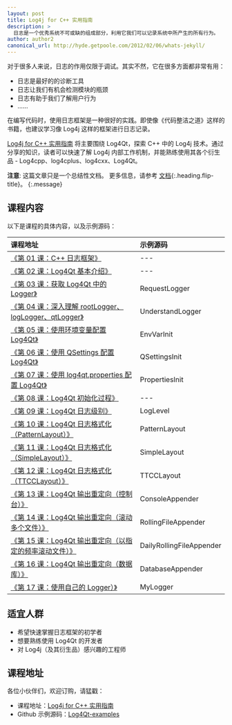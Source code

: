```yaml
---
layout: post
title: Log4j for C++ 实用指南
description: >
  日志是一个优秀系统不可或缺的组成部分，利用它我们可以记录系统中所产生的所有行为。
author: author2
canonical_url: http://hyde.getpoole.com/2012/02/06/whats-jekyll/
---
```


对于很多人来说，日志的作用仅限于调试。其实不然，它在很多方面都非常有用：

* 日志是最好的的诊断工具
* 日志让我们有机会检测模块的瓶颈
* 日志有助于我们了解用户行为
* ……

在编写代码时，使用日志框架是一种很好的实践。即使像《代码整洁之道》这样的书籍，也建议学习像 Log4j 这样的框架进行日志记录。

[Log4j for C++ 实用指南](https://gitbook.cn/gitchat/column/5b2c5b29072e851cae4299f3) 将主要围绕 Log4Qt，探索 C++ 中的 Log4j 技术。通过分享的知识，读者可以快速了解 Log4j 内部工作机制，并能熟练使用其各个衍生品 - Log4cpp、log4cplus、log4cxx、Log4Qt。

**注意**: 这篇文章只是一个总结性文档。
更多信息，请参考 [文档][docs]{:.heading.flip-title}。
{:.message}

## 课程内容

以下是课程的具体内容，以及示例源码：

课程地址 | 示例源码
:--- | :--- 
[《第 01 课：C++ 日志框架》](http://gitbook.cn/gitchat/column/5b2c5b29072e851cae4299f3/topic/5b2c633e072e851cae42a1aa) | ---
[《第 02 课：Log4Qt 基本介绍》](http://gitbook.cn/gitchat/column/5b2c5b29072e851cae4299f3/topic/5b2c6356072e851cae42a1c9) | ---
[《第 03 课：获取 Log4Qt 中的 Logger》](http://gitbook.cn/gitchat/column/5b2c5b29072e851cae4299f3/topic/5b2c6370072e851cae42a1e3) | RequestLogger
[《第 04 课：深入理解 rootLogger、logLogger、qtLogger》](http://gitbook.cn/gitchat/column/5b2c5b29072e851cae4299f3/topic/5b2c6385072e851cae42a1fb) | UnderstandLogger
[《第 05 课：使用环境变量配置 Log4Qt》](http://gitbook.cn/gitchat/column/5b2c5b29072e851cae4299f3/topic/5b2c639a072e851cae42a21c) | EnvVarInit
[《第 06 课：使用 QSettings 配置 Log4Qt》](http://gitbook.cn/gitchat/column/5b2c5b29072e851cae4299f3/topic/5b2c63b2072e851cae42a233) | QSettingsInit
[《第 07 课：使用 log4qt.properties 配置 Log4Qt》](https://gitbook.cn/gitchat/column/5b2c5b29072e851cae4299f3/topic/5b2c63c8072e851cae42a244) | PropertiesInit
[《第 08 课：Log4Qt 初始化过程》](https://gitbook.cn/gitchat/column/5b2c5b29072e851cae4299f3/topic/5b2c63e5072e851cae42a26a) | ---
[《第 09 课：Log4Qt 日志级别》](https://gitbook.cn/gitchat/column/5b2c5b29072e851cae4299f3/topic/5b2c6402072e851cae42a28a) | LogLevel
[《第 10 课：Log4Qt 日志格式化（PatternLayout）》](https://gitbook.cn/gitchat/column/5b2c5b29072e851cae4299f3/topic/5b2c641a072e851cae42a2a8) | PatternLayout
[《第 11 课：Log4Qt 日志格式化（SimpleLayout）》](https://gitbook.cn/gitchat/column/5b2c5b29072e851cae4299f3/topic/5b2c6435072e851cae42a2c5) | SimpleLayout
[《第 12 课：Log4Qt 日志格式化（TTCCLayout）》](https://gitbook.cn/gitchat/column/5b2c5b29072e851cae4299f3/topic/5b2c6452072e851cae42a2e6) | TTCCLayout
[《第 13 课：Log4Qt 输出重定向（控制台）》](https://gitbook.cn/gitchat/column/5b2c5b29072e851cae4299f3/topic/5b2c6471072e851cae42a31b) | ConsoleAppender
[《第 14 课：Log4Qt 输出重定向（滚动多个文件）》](https://gitbook.cn/gitchat/column/5b2c5b29072e851cae4299f3/topic/5b2c6489072e851cae42a33e) | RollingFileAppender
[《第 15 课：Log4Qt 输出重定向（以指定的频率滚动文件）》](https://gitbook.cn/gitchat/column/5b2c5b29072e851cae4299f3/topic/5b2c649f072e851cae42a34f) | DailyRollingFileAppender
[《第 16 课：Log4Qt 输出重定向（数据库）》](https://gitbook.cn/gitchat/column/5b2c5b29072e851cae4299f3/topic/5b2c64bb072e851cae42a360) | DatabaseAppender
[《第 17 课：使用自己的 Logger）》](https://gitbook.cn/gitchat/column/5b2c5b29072e851cae4299f3/topic/5b67f32847a22a6d0f656aa8) | MyLogger

## 适宜人群

- 希望快速掌握日志框架的初学者
- 想要熟练使用 Log4Qt 的开发者
- 对 Log4j（及其衍生品）感兴趣的工程师

## 课程地址

各位小伙伴们，欢迎订购，请猛戳：

- 课程地址：[Log4j for C++ 实用指南](http://gitbook.cn/gitchat/column/5b2c5b29072e851cae4299f3 "Log4j for C++ 实用指南")
- Github 示例源码：[Log4Qt-examples](https://github.com/Waleon/Log4Qt-examples "Log4Qt-examples")

[docs]: ../../docs/README.md
